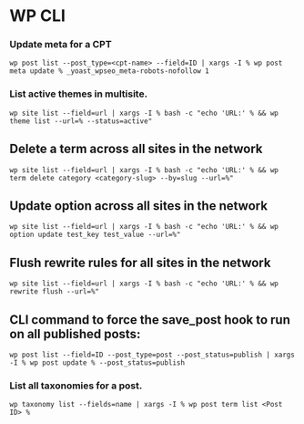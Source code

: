 # WP CLI

### Update meta for a CPT
```wp post list --post_type=<cpt-name> --field=ID | xargs -I % wp post meta update % _yoast_wpseo_meta-robots-nofollow 1```

### List active themes in multisite.
```wp site list --field=url | xargs -I % bash -c "echo 'URL:' % && wp theme list --url=% --status=active"```

## Delete a term across all sites in the network
```wp site list --field=url | xargs -I % bash -c "echo 'URL:' % && wp term delete category <category-slug> --by=slug --url=%"```

## Update option across all sites in the network
```wp site list --field=url | xargs -I % bash -c "echo 'URL:' % && wp option update test_key test_value --url=%"```

## Flush rewrite rules for all sites in the network
```wp site list --field=url | xargs -I % bash -c "echo 'URL:' % && wp rewrite flush --url=%"```

## CLI command to force the save_post hook to run on all published posts:
```wp post list --field=ID --post_type=post --post_status=publish | xargs -I % wp post update % --post_status=publish```

### List all taxonomies for a post.
```wp taxonomy list --fields=name | xargs -I % wp post term list <Post ID> %```
